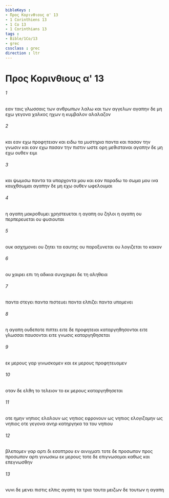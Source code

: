 ```yaml
---
bibleKeys : 
- Προς Κορινθιους α' 13
- 1 Corinthiens 13
- 1 Co 13
- 1 Corinthians 13
tags : 
- Bible/1Co/13
- grec
cssclass : grec
direction : ltr
---
```


# Προς Κορινθιους α' 13

###### 1
εαν ταις γλωσσαις των ανθρωπων λαλω και των αγγελων αγαπην δε μη εχω γεγονα χαλκος ηχων η κυμβαλον αλαλαζον
###### 2
και εαν εχω προφητειαν και ειδω τα μυστηρια παντα και πασαν την γνωσιν και εαν εχω πασαν την πιστιν ωστε ορη μεθισταναι αγαπην δε μη εχω ουθεν ειμι
###### 3
και ψωμισω παντα τα υπαρχοντα μου και εαν παραδω το σωμα μου ινα καυχθσωμαι αγαπην δε μη εχω ουθεν ωφελουμαι
###### 4
η αγαπη μακροθυμει χρηστευεται η αγαπη ου ζηλοι η αγαπη ου περπερευεται ου φυσιουται
###### 5
ουκ ασχημονει ου ζητει τα εαυτης ου παροξυνεται ου λογιζεται το κακον
###### 6
ου χαιρει επι τη αδικια συνχαιρει δε τη αληθεια
###### 7
παντα στεγει παντα πιστευει παντα ελπιζει παντα υπομενει
###### 8
η αγαπη ουδεποτε πιπτει ειτε δε προφητειαι καταργηθησονται ειτε γλωσσαι παυσονται ειτε γνωσις καταργηθησεται
###### 9
εκ μερους γαρ γινωσκομεν και εκ μερους προφητευομεν
###### 10
οταν δε ελθη το τελειον το εκ μερους καταργηθησεται
###### 11
οτε ημην νηπιος ελαλουν ως νηπιος εφρονουν ως νηπιος ελογιζομην ως νηπιος οτε γεγονα ανηρ κατηργηκα τα του νηπιου
###### 12
βλεπομεν γαρ αρτι δι εσοπτρου εν αινιγματι τοτε δε προσωπον προς προσωπον αρτι γινωσκω εκ μερους τοτε δε επιγνωσομαι καθως και επεγνωσθην
###### 13
νυνι δε μενει πιστις ελπις αγαπη τα τρια ταυτα μειζων δε τουτων η αγαπη

